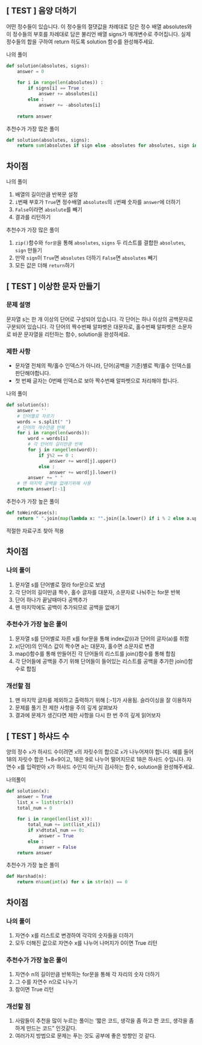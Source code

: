 ## [ TEST ] 음양 더하기
어떤 정수들이 있습니다. 이 정수들의 절댓값을 차례대로 담은 정수 배열 absolutes와 이 정수들의 부호를 차례대로 담은 불리언 배열 signs가 매개변수로 주어집니다. 실제 정수들의 합을 구하여 return 하도록 solution 함수를 완성해주세요.

나의 풀이

```python
def solution(absolutes, signs):
    answer = 0
    
    for i in range(len(absolutes)) :
        if signs[i] == True :
            answer += absolutes[i]
        else :
            answer += -absolutes[i]
            
    return answer
```

추천수가 가장 많은 풀이

```python
def solution(absolutes, signs):
    return sum(absolutes if sign else -absolutes for absolutes, sign in zip(absolutes, signs))
```

## 차이점

나의 풀이

1. 배열의 길이만큼 반복문 설정
2. `i`번째 부호가 `True`면 정수배열 `absolutes`의 `i`번째 숫자를 `answer`에 더하기
3. `False`이라면 `absolute`를 빼기
4. 결과를 리턴하기

추천수가 가장 많은 풀이

1. `zip()`함수와 `for문`을 통해 `absolutes`, `signs` 두 리스트를 결합한 `absolutes`, `sign` 만들기
2. 만약 `sign`이 `True`면 `absolutes` 더하기 `False`면  `absolutes` 빼기
3. 모든 값은 더해 `return`하기


## [ TEST ] 이상한 문자 만들기
### 문제 설명

문자열 s는 한 개 이상의 단어로 구성되어 있습니다. 각 단어는 하나 이상의 공백문자로 구분되어 있습니다. 각 단어의 짝수번째 알파벳은 대문자로, 홀수번째 알파벳은 소문자로 바꾼 문자열을 리턴하는 함수, solution을 완성하세요.

### 제한 사항

- 문자열 전체의 짝/홀수 인덱스가 아니라, 단어(공백을 기준)별로 짝/홀수 인덱스를 판단해야합니다.
- 첫 번째 글자는 0번째 인덱스로 보아 짝수번째 알파벳으로 처리해야 합니다.

나의 풀이

```python
def solution(s):
    answer = ''
    # 단어별로 자르기
    words = s.split(" ")
    # 단어의 개수만큼 반복
    for i in range(len(words)):
        word = words[i]
        # 각 단어의 길이만큼 반복
        for j in range(len(word)):
            if j%2 == 0 :
                answer += word[j].upper()
            else :
                answer += word[j].lower()
        answer += " "
    # 맨 마지막 공백을 없애기위해 사용
    return answer[:-1]
```

추천수가 가장 높은 풀이

```python
def toWeirdCase(s):
    return " ".join(map(lambda x: "".join([a.lower() if i % 2 else a.upper() for i, a in enumerate(x)]), s.split(" ")))
```

적절한 자료구조 찾아 적용

## 차이점

### 나의 풀이

1. 문자열 s를 단어별로 잘라 for문으로 보냄
2. 각 단어의 길이만큼 짝수, 홀수 글자를 대문자, 소문자로 나눠주는 for문 반복
3. 단어 하나가 끝날때마다 공백추가
4. 맨 마지막에도 공백이 추가되므로 공백을 없애기

### 추천수가 가장 높은 풀이

1. 문자열 s를 단어별로 자른 x를 for문을 통해 index값(i)과 단어의 글자(a)를 취함
2. x(단어)의 인덱스 값이 짝수면 a는 대문자, 홀수면 소문자로 변경
3. map()함수를 통해 만들어진 각 단어들의 리스트를 join()함수를 통해 합침
4. 각 단어들에 공백을 주기 위해 단어들이 들어있는 리스트를 공백을 추가한 join()함수로 합침

### 개선할 점

1. 맨 마지막 글자를 제외하고 출력하기 위해 [:-1]가 사용됨. 슬라이싱을 잘 이용하자
2. 문제를 풀기 전 제한 사항을 주의 깊게 살펴보자
3. 결과에 문제가 생긴다면 제한 사항을 다시 한 번 주의 깊게 읽어보자


## [ TEST ] 하샤드 수
양의 정수 `x`가 하샤드 수이려면 `x`의 자릿수의 합으로 `x`가 나누어져야 합니다. 예를 들어 18의 자릿수 합은 1+8=9이고, 18은 9로 나누어 떨어지므로 18은 하샤드 수입니다. 자연수 `x`를 입력받아 `x`가 하샤드 수인지 아닌지 검사하는 함수, solution을 완성해주세요.

나의풀이

```python
def solution(x):
    answer = True
    list_x = list(str(x))
    total_num = 0
    
    for i in range(len(list_x)):
        total_num += int(list_x[i])
        if x%dtotal_num == 0:
            answer = True
        else : 
            answer = False
    return answer
```

추천수가 가장 높은 풀이

```python
def Harshad(n):
    return n%sum(int(x) for x in str(n)) == 0
```

## 차이점

### 나의 풀이

1. 자연수 x를 리스트로 변경하여 각각의 숫자들을 더하기
2. 모두 더해진 값으로 자연수 x를 나누어 나머지가 0이면 True 리턴

### 추천수가 가장 높은 풀이

1. 자연수 n의 길이만큼 반복하는 for문을 통해 각 자리의 숫자 더하기
2. 그 수를 자연수 n으로 나누기
3. 참이면 True 리턴

### 개선할 점

1. 사람들이 추천을 많이 누르는 풀이는 ‘짧은 코드, 생각을 좀 하고 짠 코드, 생각을 좀 하게 만드는 코드” 인것같다.
2. 여러가지 방법으로 문제는 푸는 것도 공부에 좋은 방향인 것 같다.